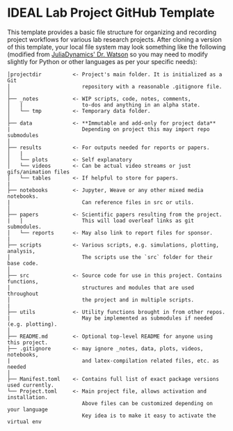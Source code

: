 # IDEAL Lab Project GitHub Template
This template provides a basic file structure for organizing and recording project workflows for various lab research projects.
After cloning a version of this template, your local file system may look something like the following (modified from [JuliaDynamics' Dr. Watson](https://juliadynamics.github.io/DrWatson.jl/dev/) so you may need to modify slightly for Python or other languages as per your specific needs):
```
│projectdir          <- Project's main folder. It is initialized as a Git
│                       repository with a reasonable .gitignore file.
│
├── _notes           <- WIP scripts, code, notes, comments,
│   |                   to-dos and anything in an alpha state.
│   └── tmp          <- Temporary data folder.
│
├── data             <- **Immutable and add-only for project data**
|                       Depending on project this may import repo submodules
│
├── results          <- For outputs needed for reports or papers.
│   |                   
│   └── plots        <- Self explanatory
│   └── videos       <- Can be actual video streams or just gifs/animation files
│   └── tables       <- If helpful to store for papers.
|
├── notebooks        <- Jupyter, Weave or any other mixed media notebooks.
|                       Can reference files in src or utils.
│
├── papers           <- Scientific papers resulting from the project.
|   |                   This will load overleaf links as git submodules.
│   └── reports      <- May also link to report files for sponsor.
|                       
├── scripts          <- Various scripts, e.g. simulations, plotting, analysis,
│                       The scripts use the `src` folder for their base code.
│
├── src              <- Source code for use in this project. Contains functions,
│                       structures and modules that are used throughout
│                       the project and in multiple scripts.
|
├── utils            <- Utility functions brought in from other repos.
|                       May be implemented as submodules if needed (e.g. plotting).
│
├── README.md        <- Optional top-level README for anyone using this project.
├── .gitignore       <- may ignore _notes, data, plots, videos, notebooks,
|                       and latex-compilation related files, etc. as needed
│
├── Manifest.toml    <- Contains full list of exact package versions used currently.
└── Project.toml     <- Main project file, allows activation and installation.
                        Above files can be customized depending on your language
                        Key idea is to make it easy to activate the virtual env
```
